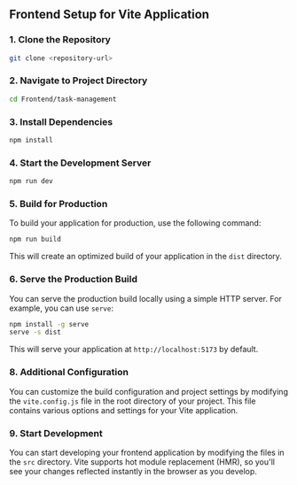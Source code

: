 ## Frontend Setup for Vite Application

### 1. Clone the Repository
```bash
git clone <repository-url>
```

### 2. Navigate to Project Directory
```bash
cd Frontend/task-management
```

### 3. Install Dependencies
```bash
npm install
```


### 4. Start the Development Server
```bash
npm run dev
```

### 5. Build for Production
To build your application for production, use the following command:
```bash
npm run build
```
This will create an optimized build of your application in the `dist` directory.

### 6. Serve the Production Build
You can serve the production build locally using a simple HTTP server. For example, you can use `serve`:
```bash
npm install -g serve
serve -s dist
```
This will serve your application at `http://localhost:5173` by default.

### 8. Additional Configuration
You can customize the build configuration and project settings by modifying the `vite.config.js` file in the root directory of your project. This file contains various options and settings for your Vite application.

### 9. Start Development
You can start developing your frontend application by modifying the files in the `src` directory. Vite supports hot module replacement (HMR), so you'll see your changes reflected instantly in the browser as you develop.
